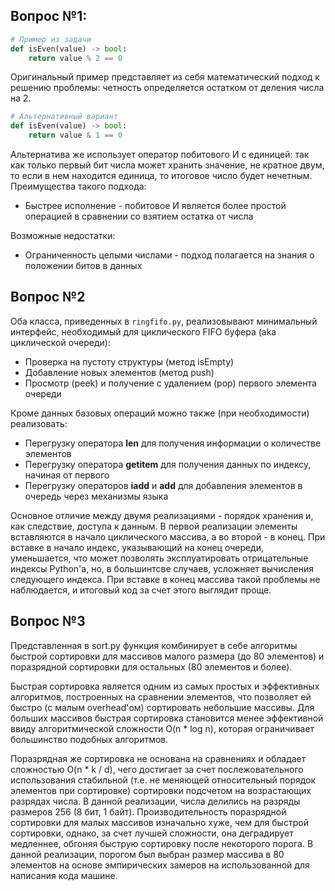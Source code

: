## Вопрос №1:
```python
# Пример из задачи
def isEven(value) -> bool:
	return value % 2 == 0
```
Оригинальный пример представляет из себя математический подход к решению проблемы: четность определяется остатком от деления числа на 2.
```python
# Альтернативный вариант
def isEven(value) -> bool:
	return value & 1 == 0
```
Альтернатива же использует оператор побитового И с единицей: так как только первый бит числа может хранить значение, не кратное двум, то если в нем находится единица, то итоговое число будет нечетным.
Преимущества такого подхода:
- Быстрее исполнение - побитовое И является более простой операцией в сравнении со взятием остатка от числа

Возможные недостатки:
- Ограниченность целыми числами - подход полагается на знания о положении битов в данных
## Вопрос №2
Оба класса, приведенных в `ringfifo.py`, реализовывают минимальный интерфейс, необходимый для циклического FIFO буфера (aka циклической очереди):
- Проверка на пустоту структуры (метод isEmpty)
- Добавление новых элементов (метод push)
- Просмотр (peek) и получение с удалением (pop) первого элемента очереди

Кроме данных базовых операций можно также (при необходимости) реализовать:

- Перегрузку оператора __len__ для получения информации о количестве элементов
- Перегрузку оператора __getitem__ для получения данных по индексу, начиная от первого
- Перегрузку операторов __iadd__ и __add__ для добавления элементов в очередь через механизмы языка

Основное отличие между двумя реализациями - порядок хранения и, как следствие, доступа к данным. В первой реализации элементы вставляются в начало циклического массива, а во второй - в конец. При вставке в начало индекс, указывающий на конец очереди, уменьшается, что может позволять эксплуатировать отрицательные индексы Python'а, но, в большинтсве случаев, усложняет вычисления следующего индекса. При вставке в конец массива такой проблемы не наблюдается, и итоговый код за счет этого выглядит проще.
## Вопрос №3
Представленная в sort.py функция комбинирует в себе алгоритмы быстрой сортировки для массивов малого размера (до 80 элементов) и поразрядной сортировки для остальных (80 элементов и более). 

Быстрая сортировка является одним из самых простых и эффективных алгоритмов, построенных на сравнении элементов, что позволяет ей быстро (с малым overhead'ом) сортировать небольшие массивы. Для больших массивов быстрая сортировка становится менее эффективной ввиду алгоритмической сложности O(n * log n), которая ограничивает большинство подобных алгоритмов. 

Поразрядная же сортировка не основана на сравнениях и обладает сложностью O(n * k / d), чего достигает за счет послежовательного использования стабильной (т.е. не меняющей относительный порядок элементов при сортировке) сортировки подсчетом на возрастающих разрядах числа. В данной реализации, числа делились на разряды размеров 256 (8 бит, 1 байт). Производительность поразрядной сортировки для малых массивов изначально хуже, чем для быстрой сортировки, однако, за счет лучшей сложности, она деградирует медленнее, обгоняя быструю сортировку после некоторого порога. В данной реализации, порогом был выбран размер массива в 80 элементов на основе эмпирических замеров на использованной для написания кода машине.
